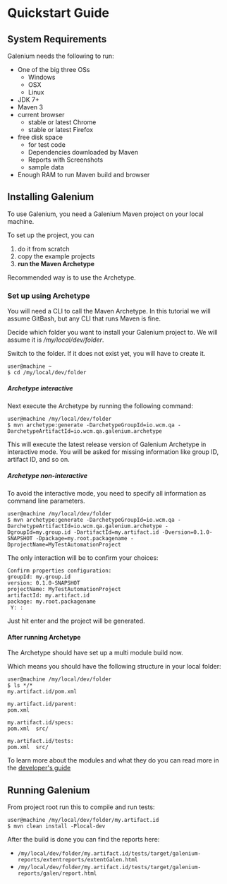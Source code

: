 # Quickstart Guide

## System Requirements

Galenium needs the following to run:

* One of the big three OSs
    * Windows
    * OSX
    * Linux
* JDK 7+
* Maven 3
* current browser
    * stable or latest Chrome
    * stable or latest Firefox
* free disk space
    * for test code
    * Dependencies downloaded by Maven
    * Reports with Screenshots
    * sample data
* Enough RAM to run Maven build and browser


## Installing Galenium

To use Galenium, you need a Galenium Maven project on your local machine.

To set up the project, you can

1. do it from scratch
1. copy the example projects
1. **run the Maven Archetype**

Recommended way is to use the Archetype.

### Set up using Archetype

You will need a CLI to call the Maven Archetype. In this tutorial we will assume GitBash, but any CLI that runs Maven is fine.

Decide which folder you want to install your Galenium project to. We will assume it is */my/local/dev/folder*.

Switch to the folder. If it does not exist yet, you will have to create it.

```console
user@machine ~
$ cd /my/local/dev/folder
```

##### Archetype interactive

Next execute the Archetype by running the following command:

```console
user@machine /my/local/dev/folder
$ mvn archetype:generate -DarchetypeGroupId=io.wcm.qa -DarchetypeArtifactId=io.wcm.qa.galenium.archetype
```

This will execute the latest release version of Galenium Archetype in interactive mode. You will be asked for missing information like group ID, artifact ID, and so on.

##### Archetype non-interactive

To avoid the interactive mode, you need to specify all information as command line parameters.

```console
user@machine /my/local/dev/folder
$ mvn archetype:generate -DarchetypeGroupId=io.wcm.qa -DarchetypeArtifactId=io.wcm.qa.galenium.archetype -DgroupId=my.group.id -DartifactId=my.artifact.id -Dversion=0.1.0-SNAPSHOT -Dpackage=my.root.packagename -DprojectName=MyTestAutomationProject
```

The only interaction will be to confirm your choices:

```console
Confirm properties configuration:
groupId: my.group.id
version: 0.1.0-SNAPSHOT
projectName: MyTestAutomationProject
artifactId: my.artifact.id
package: my.root.packagename
 Y: :
```

Just hit enter and the project will be generated.

#### After running Archetype

The Archetype should have set up a multi module build now.

Which means you should have the following structure in your local folder:

```console
user@machine /my/local/dev/folder
$ ls */*
my.artifact.id/pom.xml

my.artifact.id/parent:
pom.xml

my.artifact.id/specs:
pom.xml  src/

my.artifact.id/tests:
pom.xml  src/
```

To learn more about the modules and what they do you can read more in the [developer's guide](developing.html)

## Running Galenium

From project root run this to compile and run tests:

```console
user@machine /my/local/dev/folder/my.artifact.id
$ mvn clean install -Plocal-dev
```

After the build is done you can find the reports here:

 * ``/my/local/dev/folder/my.artifact.id/tests/target/galenium-reports/extentreports/extentGalen.html``
 * ``/my/local/dev/folder/my.artifact.id/tests/target/galenium-reports/galen/report.html``
